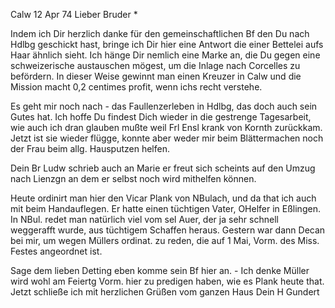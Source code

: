  Calw 12 Apr 74
Lieber Bruder <Frohnmeyer>*

Indem ich Dir herzlich danke für den gemeinschaftlichen Bf den Du nach Hdlbg geschickt hast, bringe ich Dir hier eine Antwort die einer Bettelei aufs Haar ähnlich sieht. Ich hänge Dir nemlich eine Marke an, die Du gegen eine schweizerische austauschen mögest, um die Inlage nach Corcelles zu befördern. In dieser Weise gewinnt man einen Kreuzer in Calw und die Mission macht 0,2 centimes profit, wenn ichs recht verstehe.

Es geht mir noch nach - das Faullenzerleben in Hdlbg, das doch auch sein Gutes hat. Ich hoffe Du findest Dich wieder in die gestrenge Tagesarbeit, wie auch ich dran glauben mußte weil Frl Ensl krank von Kornth zurückkam. Jetzt ist sie wieder flügge, konnte aber weder mir beim Blättermachen noch der Frau beim allg. Hausputzen helfen.

Dein Br Ludw schrieb auch an Marie er freut sich scheints auf den Umzug nach Lienzgn an dem er selbst noch wird mithelfen können.

Heute ordinirt man hier den Vicar Plank von NBulach, und da that ich auch mit beim Handauflegen. Er hatte einen tüchtigen Vater, OHelfer in Eßlingen. In NBul. redet man natürlich viel vom sel Auer, der ja sehr schnell weggerafft wurde, aus tüchtigem Schaffen heraus. Gestern war dann Decan bei mir, um wegen Müllers ordinat. zu reden, die auf 1 Mai, Vorm. des Miss. Festes angeordnet ist.

Sage dem lieben Detting eben komme sein Bf hier an. - Ich denke Müller wird wohl am Feiertg Vorm. hier zu predigen haben, wie es Plank heute that. 
Jetzt schließe ich mit herzlichen Grüßen vom ganzen Haus
 Dein
 H Gundert
